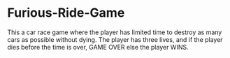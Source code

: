 # Furious-Ride-Game

This a car race game where the player has limited time to destroy as many cars as possible without dying. The player has three lives, and if the player dies before the time is over, GAME OVER else the player WINS.

